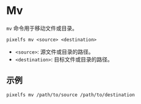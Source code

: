 # Mv

`mv` 命令用于移动文件或目录。

```shell
pixelfs mv <source> <destination>
```

- `<source>`: 源文件或目录的路径。
- `<destination>`: 目标文件或目录的路径。

## 示例

```shell
pixelfs mv /path/to/source /path/to/destination
```
